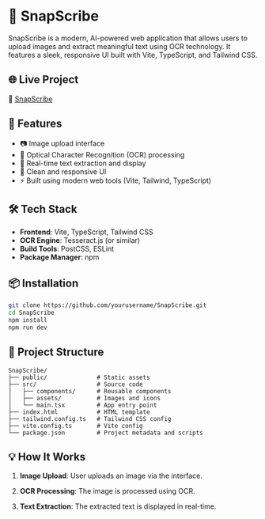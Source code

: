 # 📸 SnapScribe

SnapScribe is a modern, AI-powered web application that allows users to upload images and extract meaningful text using OCR technology. It features a sleek, responsive UI built with Vite, TypeScript, and Tailwind CSS.

## 🌐 Live Project
🔗 [SnapScribe]()

## 🚀 Features

- 📷 Image upload interface
- 🧠 Optical Character Recognition (OCR) processing
- 💬 Real-time text extraction and display
- 🎨 Clean and responsive UI
- ⚡ Built using modern web tools (Vite, Tailwind, TypeScript)

## 🛠️ Tech Stack

- **Frontend**: Vite, TypeScript, Tailwind CSS
- **OCR Engine**: Tesseract.js (or similar)
- **Build Tools**: PostCSS, ESLint
- **Package Manager**: npm

## 📦 Installation

```bash
git clone https://github.com/yourusername/SnapScribe.git
cd SnapScribe
npm install
npm run dev
```
## 📁 Project Structure
```
SnapScribe/
├── public/              # Static assets
├── src/                 # Source code
│   ├── components/      # Reusable components
│   ├── assets/          # Images and icons
│   └── main.tsx         # App entry point
├── index.html           # HTML template
├── tailwind.config.ts   # Tailwind CSS config
├── vite.config.ts       # Vite config
└── package.json         # Project metadata and scripts
```
## 💡 How It Works

1. **Image Upload**: User uploads an image via the interface.

2. **OCR Processing**: The image is processed using OCR.

3. **Text Extraction**: The extracted text is displayed in real-time.
